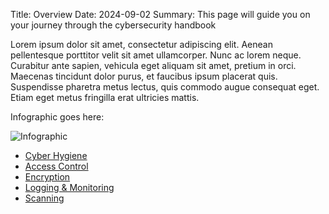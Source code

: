Title: Overview
Date: 2024-09-02
Summary: This page will guide you on your journey through the cybersecurity handbook

Lorem ipsum dolor sit amet, consectetur adipiscing elit. Aenean pellentesque porttitor velit sit amet ullamcorper. Nunc ac lorem neque. Curabitur ante sapien, vehicula eget aliquam sit amet, pretium in orci. Maecenas tincidunt dolor purus, et faucibus ipsum placerat quis. Suspendisse pharetra metus lectus, quis commodo augue consequat eget. Etiam eget metus fringilla erat ultricies mattis.

Infographic goes here:

![Infographic]({static}/images/infographic.png)

- [Cyber Hygiene]({filename}/cyber-hygiene.md)
- [Access Control]({filename}/access-control.md)
- [Encryption]({filename}/encryption.md)
- [Logging & Monitoring]({filename}/logging-monitoring.md)
- [Scanning]({filename}/scanning.md)